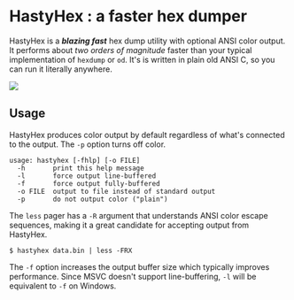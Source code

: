 # HastyHex : a faster hex dumper

HastyHex is a ***blazing fast*** hex dump utility with optional ANSI
color output. It performs about *two orders of magnitude* faster than
your typical implementation of `hexdump` or `od`. It's is written in
plain old ANSI C, so you can run it literally anywhere.

![](https://i.imgur.com/xbr4aMj.png)

## Usage

HastyHex produces color output by default regardless of what's connected
to the output. The `-p` option turns off color.

    usage: hastyhex [-fhlp] [-o FILE]
      -h       print this help message
      -l       force output line-buffered
      -f       force output fully-buffered
      -o FILE  output to file instead of standard output
      -p       do not output color ("plain")

The `less` pager has a `-R` argument that understands ANSI color escape
sequences, making it a great candidate for accepting output from
HastyHex.

    $ hastyhex data.bin | less -FRX

The `-f` option increases the output buffer size which typically
improves performance. Since MSVC doesn't support line-buffering, `-l`
will be equivalent to `-f` on Windows.
